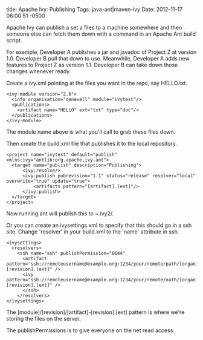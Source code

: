 title: Apache Ivy: Publishing
Tags:  java-ant|maven-ivy
Date: 2012-11-17 06:00:51 -0500 


Apache Ivy can publish a set a files to a machine somewhere and then someone else can fetch them down with a command in an Apache Ant build script.

For example, Developer A publishes a jar and javadoc of Project Z at version 1.0. Developer B pull that down to use. Meanwhile, Developer A adds new features to Project Z as version 1.1. Developer B can take down those changes whenever ready.

Create a ivy.xml pointing at the files you want in the repo, say HELLO.txt.

    <ivy-module version="2.0">
      <info organisation="denevell" module="ivytest"/>
      <publications>
        <artifact name="HELLO" ext="txt" type="doc"/>
      </publications>
    </ivy-module>

The module name above is what you'll call to grab these files down.

Then create the build.xml file that publishes it to the local repository.

    <project name="ivytest" default="publish" xmlns:ivy="antlib:org.apache.ivy.ant">
      <target name="publish" description="Publishing">
          <ivy:resolve/>
          <ivy:publish pubrevision="1.1" status="release" resolver="local"  overwrite="true" update="true">
              <artifacts pattern="[artifact].[ext]"/>
          </ivy:publish>
      </target>
    </project>

Now running ant will publish this to ~.ivy2/.

Or you can create an ivysettings.xml to specify that this should go in a ssh site. Change 'resolver' in your build.xml to the 'name' attribute in ssh.

    <ivysettings> 
      <resolvers>
        <ssh name="ssh" publishPermission="0644"
          <artifact pattern="ssh://remoteusername@example.org:1234/your/remote/path/[organisation]/[module]/[revision]/[artifact]-[revision].[ext]" />
          <ivy      pattern="ssh://remoteusername@example.org:1234/your/remote/oath/[organisation]/[module]/[revision]/ivy-[revision].[ext]" />
          </ssh>
        </resolvers>
    </ivysettings>

The [module]/[revision]/[artifact]-[revision].[ext] pattern is where we're storing the files on the server.

The publishPermissions is to give everyone on the net read access.
